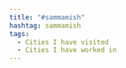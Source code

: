 ```yaml
---
title: "#sammamish"
hashtag: sammamish
tags:
  - Cities I have visited
  - Cities I have worked in
---
```

